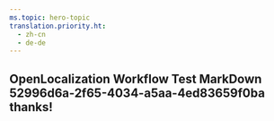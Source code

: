 ```yaml
---
ms.topic: hero-topic
translation.priority.ht: 
  - zh-cn
  - de-de
---
```

## OpenLocalization Workflow Test MarkDown 52996d6a-2f65-4034-a5aa-4ed83659f0ba thanks!
